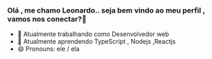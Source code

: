 ### Olá , me chamo Leonardo.. seja bem vindo ao meu perfil , vamos nos conectar?👋
 


- 🔭 Atualmente trabalhando como Desenvolvedor web
- 📘 Atualmente aprendendo TypeScript , Nodejs ,Reactjs
- 😄 Pronouns: ele / ela


